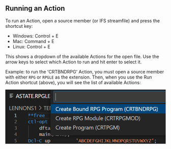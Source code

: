 #

## Running an Action

To run an Action, open a source member (or IFS streamfile) and press the shortcut key:

* Windows: Control + E
* Mac: Command + E
* Linux: Control + E

This shows a dropdown of the available Actions for the open file. Use the arrow keys to select which Action to run and hit enter to select it.

Example: to run the 'CRTBNDRPG' Action, you must open a source member with either `RPG` or `RPGLE` as the extension. Then, when you use the Run Action shortcut (above), you will see the list of available Actions:

![](runaction.png)
